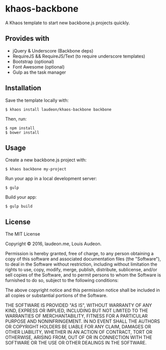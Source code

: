 
# khaos-backbone

A Khaos template to start new backbone.js projects quickly.

## Provides with

- jQuery & Underscore (Backbone deps)
- RequireJS && RequireJS/Text (to require underscore templates)
- Bootstrap (optional)
- Font Awesome (optional)
- Gulp as the task manager

## Installation

Save the template locally with:

    $ khaos install laudeon/khaos-backbone backbone
    
Then, run:
	
	$ npm install
	$ bower install

## Usage

Create a new backbone.js project with:

    $ khaos backbone my-project
    
Run your app in a local development server:

	$ gulp

Build your app:

	$ gulp build

## License

The MIT License

Copyright &copy; 2016, laudeon.me, Louis Audeon.

Permission is hereby granted, free of charge, to any person obtaining a copy of this software and associated documentation files (the "Software"), to deal in the Software without restriction, including without limitation the rights to use, copy, modify, merge, publish, distribute, sublicense, and/or sell copies of the Software, and to permit persons to whom the Software is furnished to do so, subject to the following conditions:

The above copyright notice and this permission notice shall be included in all copies or substantial portions of the Software.

THE SOFTWARE IS PROVIDED "AS IS", WITHOUT WARRANTY OF ANY KIND, EXPRESS OR IMPLIED, INCLUDING BUT NOT LIMITED TO THE WARRANTIES OF MERCHANTABILITY, FITNESS FOR A PARTICULAR PURPOSE AND NONINFRINGEMENT. IN NO EVENT SHALL THE AUTHORS OR COPYRIGHT HOLDERS BE LIABLE FOR ANY CLAIM, DAMAGES OR OTHER LIABILITY, WHETHER IN AN ACTION OF CONTRACT, TORT OR OTHERWISE, ARISING FROM, OUT OF OR IN CONNECTION WITH THE SOFTWARE OR THE USE OR OTHER DEALINGS IN THE SOFTWARE.
